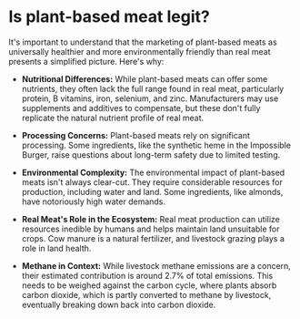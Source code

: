 # Is plant-based meat legit?

It's important to understand that the marketing of plant-based meats as universally healthier and more environmentally friendly than real meat presents a simplified picture. Here's why:

- **Nutritional Differences:** While plant-based meats can offer some nutrients, they often lack the full range found in real meat, particularly protein, B vitamins, iron, selenium, and zinc. Manufacturers may use supplements and additives to compensate, but these don't fully replicate the natural nutrient profile of real meat.

- **Processing Concerns:** Plant-based meats rely on significant processing. Some ingredients, like the synthetic heme in the Impossible Burger, raise questions about long-term safety due to limited testing.

- **Environmental Complexity:** The environmental impact of plant-based meats isn't always clear-cut. They require considerable resources for production, including water and land. Some ingredients, like almonds, have notoriously high water demands.

- **Real Meat's Role in the Ecosystem:** Real meat production can utilize resources inedible by humans and helps maintain land unsuitable for crops. Cow manure is a natural fertilizer, and livestock grazing plays a role in land health.

- **Methane in Context:** While livestock methane emissions are a concern, their estimated contribution is around 2.7% of total emissions. This needs to be weighed against the carbon cycle, where plants absorb carbon dioxide, which is partly converted to methane by livestock, eventually breaking down back into carbon dioxide.